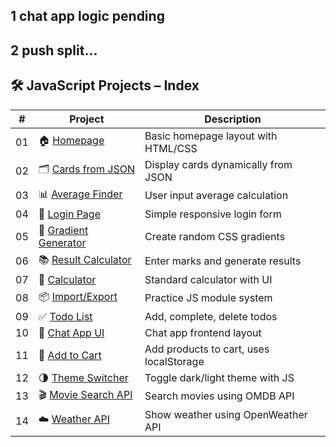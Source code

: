 ## 1 chat app logic pending
## 2 push split... 
## 🛠️ JavaScript Projects – Index

| #   | Project                                   | Description                          |
|-----|-------------------------------------------|--------------------------------------|
| 01  | 🏠 [Homepage](https://github.com/AnkitSabariya/Java-Script/tree/main/Projects/1%20homepage) | Basic homepage layout with HTML/CSS     |
| 02  | 🗂️ [Cards from JSON](https://github.com/AnkitSabariya/Java-Script/tree/main/Projects/2%20Card%20using%20JASON%20Format) | Display cards dynamically from JSON     |
| 03  | 📊 [Average Finder](https://github.com/AnkitSabariya/Java-Script/tree/main/Projects/3%20Aeverage%20Finder) | User input average calculation          |
| 04  | 🔐 [Login Page](https://github.com/AnkitSabariya/Java-Script/tree/main/Projects/4%20Login%20page) | Simple responsive login form            |
| 05  | 🌈 [Gradient Generator](https://github.com/AnkitSabariya/Java-Script/tree/main/Projects/5%20Gradient%20Generator) | Create random CSS gradients             |
| 06  | 📚 [Result Calculator](https://github.com/AnkitSabariya/Java-Script/tree/main/Projects/6%20School%20Marks%20Result) | Enter marks and generate results        |
| 07  | 🧮 [Calculator](https://github.com/AnkitSabariya/Java-Script/tree/main/Projects/7%20Calculator) | Standard calculator with UI             |
| 08  | 📦 [Import/Export](https://github.com/AnkitSabariya/Java-Script/tree/main/Projects/8%20import-export) | Practice JS module system               |
| 09  | ✅ [Todo List](https://github.com/AnkitSabariya/Java-Script/tree/main/Projects/9%20Todo-List) | Add, complete, delete todos             |
| 10  | 💬 [Chat App UI](https://github.com/AnkitSabariya/Java-Script/tree/main/Projects/10%20Chet-App) | Chat app frontend layout                |
| 11  | 🛒 [Add to Cart](https://github.com/AnkitSabariya/Java-Script/tree/main/Projects/11%20Add%20To%20Cart) | Add products to cart, uses localStorage |
| 12  | 🌗 [Theme Switcher](https://github.com/AnkitSabariya/Java-Script/tree/main/Projects/12%20Ankit%20Change%20theme) | Toggle dark/light theme with JS         |
| 13  | 🎬 [Movie Search API](https://github.com/AnkitSabariya/Java-Script/tree/main/Projects/13%20Movie%20Search%20API) | Search movies using OMDB API            |
| 14  | ☁️ [Weather API](https://github.com/AnkitSabariya/Java-Script/tree/main/Projects/14%20Wether%20API) | Show weather using OpenWeather API      |

